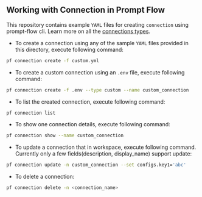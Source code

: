 ## Working with Connection in Prompt Flow
This repository contains example `YAML` files for creating `connection` using prompt-flow cli. Learn more on all the [connections types](https://promptflow.azurewebsites.net/concepts/concept-connections.html).


- To create a connection using any of the sample `YAML` files provided in this directory, execute following command:
```bash
pf connection create -f custom.yml
```

- To create a custom connection using an `.env` file, execute following command:
```bash
pf connection create -f .env --type custom --name custom_connection
```

- To list the created connection, execute following command:
```bash
pf connection list
```

- To show one connection details, execute following command:
```bash
pf connection show --name custom_connection
```

- To update a connection that in workspace, execute following command. Currently only a few fields(description, display_name) support update:
```bash
pf connection update -n custom_connection --set configs.key1='abc'
```

- To delete a connection:
```bash
pf connection delete -n <connection_name>
```
